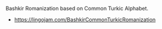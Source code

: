 Bashkir Romanization based on Common Turkic Alphabet.
* https://lingojam.com/BashkirCommonTurkicRomanization
